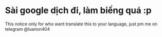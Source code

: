 # Sài google dịch đi, làm biếng quá :p
This notice only for who want translate this to your language, just pm me on telegram @luanon404

